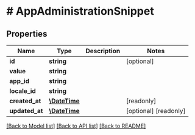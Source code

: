 # # AppAdministrationSnippet

## Properties

Name | Type | Description | Notes
------------ | ------------- | ------------- | -------------
**id** | **string** |  | [optional]
**value** | **string** |  |
**app_id** | **string** |  |
**locale_id** | **string** |  |
**created_at** | [**\DateTime**](\DateTime.md) |  | [readonly]
**updated_at** | [**\DateTime**](\DateTime.md) |  | [optional] [readonly]

[[Back to Model list]](../../README.md#models) [[Back to API list]](../../README.md#endpoints) [[Back to README]](../../README.md)
